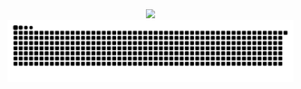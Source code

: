 <div style="text-align:center">
  <img src="https://cdn.jsdelivr.net/gh/cuikeyao/cdn/static/gif/coding.gif"> 
</div>


<div style="text-align:center">
  <img src="https://raw.githubusercontent.com/cuikeyao/cuikeyao/output/github-contribution-grid-snake.svg"> 
</div>

